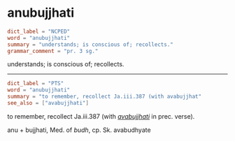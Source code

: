 # anubujjhati

``` toml
dict_label = "NCPED"
word = "anubujjhati"
summary = "understands; is conscious of; recollects."
grammar_comment = "pr. 3 sg."
```

understands; is conscious of; recollects.

--------------------

``` toml
dict_label = "PTS"
word = "anubujjhati"
summary = "to remember, recollect Ja.iii.387 (with avabujjhat"
see_also = ["avabujjhati"]
```

to remember, recollect Ja.iii.387 (with *[avabujjhati](avabujjhati.md)* in prec. verse).

anu \+ bujjhati, Med. of *budh*, cp. Sk. avabudhyate

